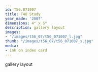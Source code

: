 ```yaml
---
id: T56.071007
title: T48 Study
year_made: '2007'
dimensions: 4" x 6"
description: gallery layout
images:
- "/images/t56_07/t56_071007_l.jpg"
thumb: "/images/t56_07/t56_071007_s.jpg"
media:
- ink on index card
---
```


gallery layout
